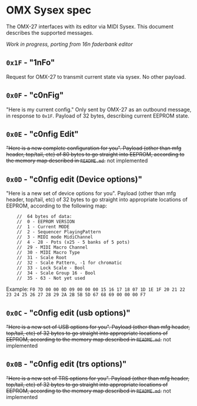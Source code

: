 # OMX Sysex spec

The OMX-27 interfaces with its editor via MIDI Sysex. This document describes the supported messages.

_Work in progress, porting from 16n faderbank editor_

## `0x1F` - "1nFo"

Request for OMX-27 to transmit current state via sysex. No other payload.

## `0x0F` - "c0nFig"

"Here is my current config." Only sent by OMX-27 as an outbound message, in response to `0x1F`. Payload of 32 bytes, describing current EEPROM state.

## `0x0E` - "c0nfig Edit"

~~"Here is a new complete configuration for you". Payload (other than mfg header, top/tail, etc) of 80 bytes to go straight into EEPROM, according to the memory map described in `README.md`.~~ not implemented

## `0x0D` - "c0nfig edit (Device options)"

"Here is a new set of device options for you". Payload (other than mfg header, top/tail, etc) of 32 bytes to go straight into appropriate locations of EEPROM, according to the following map:
```
	// 	64 bytes of data:
	// 	0 - EEPROM VERSION
	// 	1 - Current MODE
	// 	2 - Sequencer PlayingPattern
	//	3 - MIDI mode MidiChannel 
	//	4 - 28 - Pots (x25 - 5 banks of 5 pots)
	//  29 - MIDI Macro Channel
	//  30 - MIDI Macro Type
	//  31 - Scale Root
	//  32 - Scale Pattern, -1 for chromatic
	//  33 - Lock Scale - Bool
	//  34 - Scale Group 16 - Bool
	//  35 - 63 - Not yet used
```
Example: 
`F0 7D 00 00 0D 09 00 00 00 15 16 17 18 07 1D 1E 1F 20 21 22 23 24 25 26 27 28 29 2A 2B 5B 5D 67 68 69 00 00 00 F7`

## `0x0C` - "c0nfig edit (usb options)"

~~"Here is a new set of USB options for you". Payload (other than mfg header, top/tail, etc) of 32 bytes to go straight into appropriate locations of EEPROM, according to the memory map described in `README.md`.~~ not implemented

## `0x0B` - "c0nfig edit (trs options)"

~~"Here is a new set of TRS options for you". Payload (other than mfg header, top/tail, etc) of 32 bytes to go straight into appropriate locations of EEPROM, according to the memory map described in `README.md`.~~ not implemented

